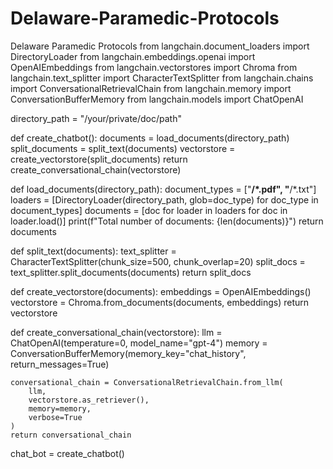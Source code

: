 # Delaware-Paramedic-Protocols
Delaware Paramedic Protocols
from langchain.document_loaders import DirectoryLoader
from langchain.embeddings.openai import OpenAIEmbeddings
from langchain.vectorstores import Chroma
from langchain.text_splitter import CharacterTextSplitter
from langchain.chains import ConversationalRetrievalChain
from langchain.memory import ConversationBufferMemory
from langchain.models import ChatOpenAI

directory_path = "/your/private/doc/path"

def create_chatbot():
    documents = load_documents(directory_path)
    split_documents = split_text(documents)
    vectorstore = create_vectorstore(split_documents)
    return create_conversational_chain(vectorstore)

def load_documents(directory_path):
    document_types = ["**/*.pdf", "**/*.txt"] 
    loaders = [DirectoryLoader(directory_path, glob=doc_type) for doc_type in document_types]
    documents = [doc for loader in loaders for doc in loader.load()]
    print(f"Total number of documents: {len(documents)}") 
    return documents

def split_text(documents):
    text_splitter = CharacterTextSplitter(chunk_size=500, chunk_overlap=20)
    split_docs = text_splitter.split_documents(documents)
    return split_docs

def create_vectorstore(documents): 
    embeddings = OpenAIEmbeddings()
    vectorstore = Chroma.from_documents(documents, embeddings)
    return vectorstore

def create_conversational_chain(vectorstore):
    llm = ChatOpenAI(temperature=0, model_name="gpt-4")
    memory = ConversationBufferMemory(memory_key="chat_history", return_messages=True)
    
    conversational_chain = ConversationalRetrievalChain.from_llm(
        llm,
        vectorstore.as_retriever(),
        memory=memory,
        verbose=True
    )
    return conversational_chain

chat_bot = create_chatbot()
